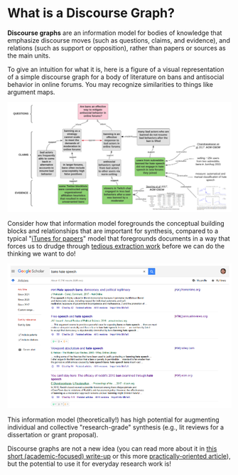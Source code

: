 # What is a Discourse Graph?

**Discourse graphs** are an information model for bodies of knowledge that emphasize discourse moves (such as questions, claims, and evidence), and relations (such as support or opposition), rather than papers or sources as the main units.

To give an intuition for what it is, here is a figure of a visual representation of a simple discourse graph for a body of literature on bans and antisocial behavior in online forums. You may recognize similarities to things like argument maps.

![](<../.gitbook/assets/CleanShot 2022-03-10 at 10.28.22.png>)

Consider how that information model foregrounds the conceptual building blocks and relationships that are important for synthesis, compared to a typical "[iTunes for papers](http://joelchan.me/assets/pdf/2019-cscw-beyond-itunes-for-papers.pdf)" model that foregrounds documents in a way that forces us to drudge through [tedious extraction work](https://dl.acm.org/doi/abs/10.1145/3295750.3298937) before we can do the thinking we want to do!

![](<../.gitbook/assets/CleanShot 2022-03-10 at 10.30.21.png>)

This information model (theoretically!) has high potential for augmenting individual and collective "research-grade" synthesis (e.g., lit reviews for a dissertation or grant proposal).

Discourse graphs are not a new idea (you can read more about it in [this short (academic-focused) write-up](http://joelchan.me/assets/pdf/Discourse\_Graphs\_for\_Augmented\_Knowledge\_Synthesis\_What\_and\_Why.pdf) or this more [practically-oriented article](https://oasislab.pubpub.org/pub/54t0y9mk/release/3)), but the potential to use it for everyday research work is!
